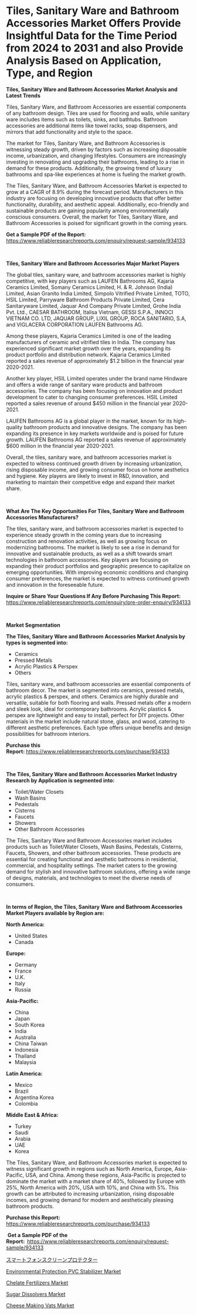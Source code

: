 <p><h1>Tiles, Sanitary Ware and Bathroom Accessories Market Offers Provide Insightful Data for the Time Period from 2024 to 2031 and also Provide Analysis Based on Application, Type, and Region</h1></p><p><strong>Tiles, Sanitary Ware and Bathroom Accessories Market Analysis and Latest Trends</strong></p>
<p><p>Tiles, Sanitary Ware, and Bathroom Accessories are essential components of any bathroom design. Tiles are used for flooring and walls, while sanitary ware includes items such as toilets, sinks, and bathtubs. Bathroom accessories are additional items like towel racks, soap dispensers, and mirrors that add functionality and style to the space.</p><p>The market for Tiles, Sanitary Ware, and Bathroom Accessories is witnessing steady growth, driven by factors such as increasing disposable income, urbanization, and changing lifestyles. Consumers are increasingly investing in renovating and upgrading their bathrooms, leading to a rise in demand for these products. Additionally, the growing trend of luxury bathrooms and spa-like experiences at home is fueling the market growth.</p><p>The Tiles, Sanitary Ware, and Bathroom Accessories Market is expected to grow at a CAGR of 8.9% during the forecast period. Manufacturers in this industry are focusing on developing innovative products that offer better functionality, durability, and aesthetic appeal. Additionally, eco-friendly and sustainable products are gaining popularity among environmentally conscious consumers. Overall, the market for Tiles, Sanitary Ware, and Bathroom Accessories is poised for significant growth in the coming years.</p></p>
<p><strong>Get a Sample PDF of the Report:&nbsp;</strong> <a href="https://www.reliableresearchreports.com/enquiry/request-sample/934133">https://www.reliableresearchreports.com/enquiry/request-sample/934133</a></p>
<p>&nbsp;</p>
<p><strong>Tiles, Sanitary Ware and Bathroom Accessories Major Market Players</strong></p>
<p><p>The global tiles, sanitary ware, and bathroom accessories market is highly competitive, with key players such as LAUFEN Bathrooms AG, Kajaria Ceramics Limited, Somany Ceramics Limited, H. & R. Johnson (India) Limited, Asian Granito India Limited, Simpolo Vitrified Private Limited, TOTO, HSIL Limited, Parryware Bathroom Products Private Limited, Cera Sanitaryware Limited, Jaquar And Company Private Limited, Grohe India Pvt. Ltd., CAESAR BATHROOM, Italisa Vietnam, GESSI S.P.A., INNOCI VIETNAM CO. LTD, JAQUAR GROUP, LIXIL GROUP, ROCA SANITARIO, S.A, and VIGLACERA CORPORATION LAUFEN Bathrooms AG.</p><p>Among these players, Kajaria Ceramics Limited is one of the leading manufacturers of ceramic and vitrified tiles in India. The company has experienced significant market growth over the years, expanding its product portfolio and distribution network. Kajaria Ceramics Limited reported a sales revenue of approximately $1.2 billion in the financial year 2020-2021.</p><p>Another key player, HSIL Limited operates under the brand name Hindware and offers a wide range of sanitary ware products and bathroom accessories. The company has been focusing on innovation and product development to cater to changing consumer preferences. HSIL Limited reported a sales revenue of around $450 million in the financial year 2020-2021.</p><p>LAUFEN Bathrooms AG is a global player in the market, known for its high-quality bathroom products and innovative designs. The company has been expanding its presence in key markets worldwide and is poised for future growth. LAUFEN Bathrooms AG reported a sales revenue of approximately $600 million in the financial year 2020-2021.</p><p>Overall, the tiles, sanitary ware, and bathroom accessories market is expected to witness continued growth driven by increasing urbanization, rising disposable income, and growing consumer focus on home aesthetics and hygiene. Key players are likely to invest in R&D, innovation, and marketing to maintain their competitive edge and expand their market share.</p></p>
<p>&nbsp;</p>
<p><strong>What Are The Key Opportunities For Tiles, Sanitary Ware and Bathroom Accessories Manufacturers?</strong></p>
<p><p>The tiles, sanitary ware, and bathroom accessories market is expected to experience steady growth in the coming years due to increasing construction and renovation activities, as well as growing focus on modernizing bathrooms. The market is likely to see a rise in demand for innovative and sustainable products, as well as a shift towards smart technologies in bathroom accessories. Key players are focusing on expanding their product portfolios and geographic presence to capitalize on emerging opportunities. With improving economic conditions and changing consumer preferences, the market is expected to witness continued growth and innovation in the foreseeable future.</p></p>
<p><strong>Inquire or Share Your Questions If Any Before Purchasing This Report:</strong> <a href="https://www.reliableresearchreports.com/enquiry/pre-order-enquiry/934133">https://www.reliableresearchreports.com/enquiry/pre-order-enquiry/934133</a></p>
<p>&nbsp;</p>
<p><strong>Market Segmentation</strong></p>
<p><strong>The Tiles, Sanitary Ware and Bathroom Accessories Market Analysis by types is segmented into:</strong></p>
<p><ul><li>Ceramics</li><li>Pressed Metals</li><li>Acrylic Plastics & Perspex</li><li>Others</li></ul></p>
<p><p>Tiles, sanitary ware, and bathroom accessories are essential components of bathroom decor. The market is segmented into ceramics, pressed metals, acrylic plastics & perspex, and others. Ceramics are highly durable and versatile, suitable for both flooring and walls. Pressed metals offer a modern and sleek look, ideal for contemporary bathrooms. Acrylic plastics & perspex are lightweight and easy to install, perfect for DIY projects. Other materials in the market include natural stone, glass, and wood, catering to different aesthetic preferences. Each type offers unique benefits and design possibilities for bathroom interiors.</p></p>
<p><strong>Purchase this Report:&nbsp;</strong><a href="https://www.reliableresearchreports.com/purchase/934133">https://www.reliableresearchreports.com/purchase/934133</a></p>
<p>&nbsp;</p>
<p><strong>The Tiles, Sanitary Ware and Bathroom Accessories Market Industry Research by Application is segmented into:</strong></p>
<p><ul><li>Toilet/Water Closets</li><li>Wash Basins</li><li>Pedestals</li><li>Cisterns</li><li>Faucets</li><li>Showers</li><li>Other Bathroom Accessories</li></ul></p>
<p><p>The Tiles, Sanitary Ware and Bathroom Accessories market includes products such as Toilet/Water Closets, Wash Basins, Pedestals, Cisterns, Faucets, Showers, and other bathroom accessories. These products are essential for creating functional and aesthetic bathrooms in residential, commercial, and hospitality settings. The market caters to the growing demand for stylish and innovative bathroom solutions, offering a wide range of designs, materials, and technologies to meet the diverse needs of consumers.</p></p>
<p>&nbsp;</p>
<p><strong>In terms of Region, the Tiles, Sanitary Ware and Bathroom Accessories Market Players available by Region are:</strong></p>
<p>
    <p> <strong> North America: </strong>
        <ul>
            <li>United States</li>
            <li>Canada</li>
        </ul>
        </p> 
    <p> <strong> Europe: </strong>
        <ul>
            <li>Germany</li>
            <li>France</li>
            <li>U.K.</li>
            <li>Italy</li>
            <li>Russia</li>
        </ul>
        </p> 
    <p> <strong> Asia-Pacific: </strong>
        <ul>
            <li>China</li>
            <li>Japan</li>
            <li>South Korea</li>
            <li>India</li>
            <li>Australia</li>
            <li>China Taiwan</li>
            <li>Indonesia</li>
            <li>Thailand</li>
            <li>Malaysia</li>
        </ul>
        </p> 
    <p> <strong> Latin America: </strong>
        <ul>
            <li>Mexico</li>
            <li>Brazil</li>
            <li>Argentina Korea</li>
            <li>Colombia</li>
        </ul>
        </p> 
    <p> <strong> Middle East & Africa: </strong>
        <ul>
            <li>Turkey</li>
            <li>Saudi</li>
            <li>Arabia</li>
            <li>UAE</li>
            <li>Korea</li>
        </ul>
    </p>
    </p>
<p><p>The Tiles, Sanitary Ware, and Bathroom Accessories market is expected to witness significant growth in regions such as North America, Europe, Asia-Pacific, USA, and China. Among these regions, Asia-Pacific is projected to dominate the market with a market share of 40%, followed by Europe with 25%, North America with 20%, USA with 10%, and China with 5%. This growth can be attributed to increasing urbanization, rising disposable incomes, and growing demand for modern and aesthetically pleasing bathroom products.</p></p>
<p><strong>Purchase this Report: </strong><a href="https://www.reliableresearchreports.com/purchase/934133">https://www.reliableresearchreports.com/purchase/934133</a></p>
<p>&nbsp;<strong>Get a Sample PDF of the Report:&nbsp;&nbsp;</strong><a href="https://www.reliableresearchreports.com/enquiry/request-sample/934133">https://www.reliableresearchreports.com/enquiry/request-sample/934133</a></p>
<p><strong></strong></p>
<p><p><a href="https://github.com/xnljig2898992/Market-Research-Report-List-1/blob/main/2559328194434.md">スマートフォンスクリーンプロテクター</a></p><p><a href="https://github.com/Whitneyboyettebo9kiw7yr13/Market-Research-Report-List-1/blob/main/environmental-protection-pvc-stabilizer-market.md">Environmental Protection PVC Stabilizer Market</a></p><p><a href="https://github.com/sonuprakash1/Market-Research-Report-List-1/blob/main/chelate-fertilizers-market.md">Chelate Fertilizers Market</a></p><p><a href="https://issuu.com/reportprime-2/docs/sugar-dissolvers-market-size-2030.pptx">Sugar Dissolvers Market</a></p><p><a href="https://issuu.com/reportprime-2/docs/cheese-making-vats-market-size-2030.pptx">Cheese Making Vats Market</a></p></p>